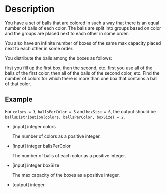 # Description
You have a set of balls that are colored in such a way that there is an equal number of balls of each color. The balls are split into groups based on color and the groups are placed next to each other in some order.

You also have an infinite number of boxes of the same max capacity placed next to each other in some order.

You distribute the balls among the boxes as follows:

first you fill up the first box, then the second, etc. first you use all of the balls of the first color, then all of the balls of the second color, etc. Find the number of colors for which there is more than one box that contains a ball of that color.

## Example
For `colors = 3`, `ballsPerColor = 5` and `boxSize = 6`, the output should be `ballsDistribution(colors, ballsPerColor, boxSize) = 2`.
- [input] integer colors

  The number of colors as a positive integer.

- [input] integer ballsPerColor

  The number of balls of each color as a positive integer.

- [input] integer boxSize

  The max capacity of the boxes as a positive integer.

- [output]  integer
